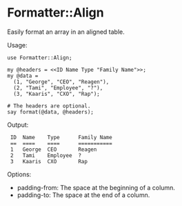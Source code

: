 Formatter::Align
===============


Easily format an array in an aligned table.


Usage:

```perl6
use Formatter::Align;

my @headers = <<ID Name Type "Family Name">>;
my @data =
  (1, "George", "CEO", "Reagen"),
  (2, "Tami", "Employee", "?"),
  (3, "Kaaris", "CXO", "Rap");

# The headers are optional.
say format(@data, @headers);
```

Output:

```
 ID  Name    Type      Family Name 
 ==  ====    ====      =========== 
 1   George  CEO       Reagen      
 2   Tami    Employee  ?           
 3   Kaaris  CXO       Rap         
```

Options:

- padding-from: The space at the beginning of a column.
- padding-to: The space at the end of a column.
